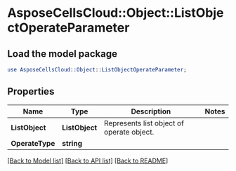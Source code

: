 # AsposeCellsCloud::Object::ListObjectOperateParameter 

## Load the model package
```perl
use AsposeCellsCloud::Object::ListObjectOperateParameter;
```

## Properties
Name | Type | Description | Notes
------------ | ------------- | ------------- | -------------
**ListObject** | **ListObject** | Represents list object of operate object. |
**OperateType** | **string** |  |  

[[Back to Model list]](../README.md#documentation-for-models) [[Back to API list]](../README.md#documentation-for-api-endpoints) [[Back to README]](../README.md)

